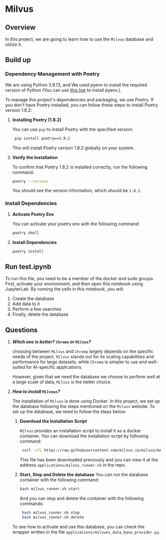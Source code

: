 # Milvus
## Overview
In this project, we are going to learn how to use the `Milvus` database and utilize it.

## Build up

### Dependency Management with Poetry
We are using Python 3.9.13, and We used pyenv to install the required version of Python (You can use [this link](https://github.com/pyenv/pyenv) to install pyenv.).

To manage this project's dependencies and packaging, we use Poetry.
If you don't have Poetry installed, you can follow these steps to install Poetry version 1.8.2:
1. **Installing Poetry (1.8.2)**

   You can use `pip` to install Poetry with the specified version:
   
   ```bash
    pip install poetry==1.8.2
   ```

   This will install Poetry version 1.8.2 globally on your system.

2. **Verify the Installation**

   To confirm that Poetry 1.8.2 is installed correctly, run the following command:

   ```bash
   poetry --version
   ```

   You should see the version information, which should be `1.8.2`.

### Install Dependencies
1. **Activate Poetry Env**
    
    You can activate your poetry env with the following command:
    ```bash
    poetry shell
   ```
2. **Install Dependencies**

    ```bash
    poetry install
   ```

## Run test.ipynb
To run this file, you need to be a member of the docker and sudo groups. 
First, activate your environment, and then open this notebook using JupyterLab. 
By running the cells in this notebook, you will:
1. Create the database
2. Add data to it
3. Perform a few searches
4. Finally, delete the database

## Questions
1. ***Witch one is better? `Chroma` or `Milvus`?***

    choosing between `Milvus` and `Chroma` largely depends on the specific needs of the project. 
`Milvus` stands out for its scaling capabilities and performance for large datasets, while `Chroma` is simpler to use and well-suited for AI-specific applications.

   However, given that we need the database we choose to perform well at a large scale of data, `Milvus` is the better choice.


2. ***How to install `Milvous`?***

   The installation of `Milvus` is done using Docker. 
In this project, we set up the database following the steps mentioned on the `Milvus` website. 
To set up the database, we need to follow the steps below:
   1. **Download the Installation Script**
      
      `Milvus` provides an installation script to install it as a docker container.
   You can download the installation script by following command:
      ```bash
       curl -sfL https://raw.githubusercontent.com/milvus-io/milvus/master/scripts/standalone_embed.sh -o standalone_embed.sh
      ```
      This file has been downloaded previously and you can view it at the address `applications/milvus_runner.sh` in the repo.
   2. **Start, Stop and Delete the database**
      You can run the database container with the following command:
       ```bash
       bash milvus_runner.sh start
      ```
      And you can stop and delete the container with the following commands:
      ```bash
       bash milvus_runner.sh stop
       bash milvus_runner.sh delete
      ```
         
   To see how to activate and use this database, you can check the wrapper written in the file `applications/milvues_data_base_provider.py`.
